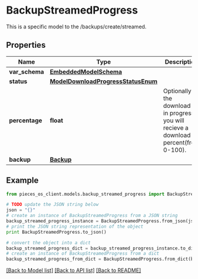 # BackupStreamedProgress

This is a specific model to the /backups/create/streamed.

## Properties
Name | Type | Description | Notes
------------ | ------------- | ------------- | -------------
**var_schema** | [**EmbeddedModelSchema**](EmbeddedModelSchema.md) |  | [optional] 
**status** | [**ModelDownloadProgressStatusEnum**](ModelDownloadProgressStatusEnum.md) |  | [optional] 
**percentage** | **float** | Optionally if the download is in progress you will recieve a download percent(from 0-100). | [optional] 
**backup** | [**Backup**](Backup.md) |  | [optional] 

## Example

```python
from pieces_os_client.models.backup_streamed_progress import BackupStreamedProgress

# TODO update the JSON string below
json = "{}"
# create an instance of BackupStreamedProgress from a JSON string
backup_streamed_progress_instance = BackupStreamedProgress.from_json(json)
# print the JSON string representation of the object
print BackupStreamedProgress.to_json()

# convert the object into a dict
backup_streamed_progress_dict = backup_streamed_progress_instance.to_dict()
# create an instance of BackupStreamedProgress from a dict
backup_streamed_progress_from_dict = BackupStreamedProgress.from_dict(backup_streamed_progress_dict)
```
[[Back to Model list]](../README.md#documentation-for-models) [[Back to API list]](../README.md#documentation-for-api-endpoints) [[Back to README]](../README.md)


